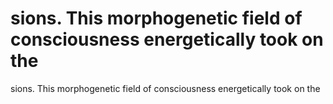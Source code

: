 # sions. This morphogenetic field of consciousness energetically took on the

sions. This morphogenetic field of consciousness energetically took on the